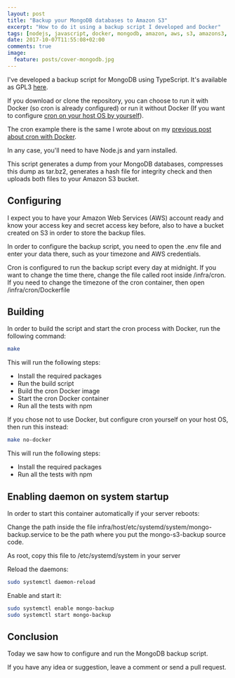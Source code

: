 ```yaml
---
layout: post
title: "Backup your MongoDB databases to Amazon S3"
excerpt: "How to do it using a backup script I developed and Docker"
tags: [nodejs, javascript, docker, mongodb, amazon, aws, s3, amazons3, backup, cron]
date: 2017-10-07T11:55:08+02:00
comments: true
image:
  feature: posts/cover-mongodb.jpg
---
```


I've developed a backup script for MongoDB using TypeScript. It's available as GPL3 [here](https://github.com/jonathas/mongo-s3-backup).

If you download or clone the repository, you can choose to run it with Docker (so cron is already configured) or run it without Docker (If you want to configure [cron on your host OS by yourself](https://corenominal.org/2016/05/12/howto-setup-a-crontab-file/)).

The cron example there is the same I wrote about on my [previous post about cron with Docker](https://jonathas.com/scheduling-tasks-with-cron-on-docker/).

In any case, you'll need to have Node.js and yarn installed.

This script generates a dump from your MongoDB databases, compresses this dump as tar.bz2, generates a hash file for integrity check and then uploads both files to your Amazon S3 bucket.

## Configuring

I expect you to have your Amazon Web Services (AWS) account ready and know your access key and secret access key before, also to have a bucket created on S3 in order to store the backup files.

In order to configure the backup script, you need to open the .env file and enter your data there, such as your timezone and AWS credentials.

Cron is configured to run the backup script every day at midnight. If you want to change the time there, change the file called root inside /infra/cron. If you need to change the timezone of the cron container, then open /infra/cron/Dockerfile

## Building

In order to build the script and start the cron process with Docker, run the following command:

```bash
make
```

This will run the following steps:

- Install the required packages
- Run the build script
- Build the cron Docker image
- Start the cron Docker container
- Run all the tests with npm

If you chose not to use Docker, but configure cron yourself on your host OS, then run this instead:

```bash
make no-docker
```

This will run the following steps:

- Install the required packages
- Run all the tests with npm

## Enabling daemon on system startup

In order to start this container automatically if your server reboots:

Change the path inside the file infra/host/etc/systemd/system/mongo-backup.service to be the path where you put the mongo-s3-backup source code.

As root, copy this file to /etc/systemd/system in your server

Reload the daemons:
```bash
sudo systemctl daemon-reload
```

Enable and start it:

```bash
sudo systemctl enable mongo-backup
sudo systemctl start mongo-backup
```

## Conclusion

Today we saw how to configure and run the MongoDB backup script. 

If you have any idea or suggestion, leave a comment or send a pull request.
